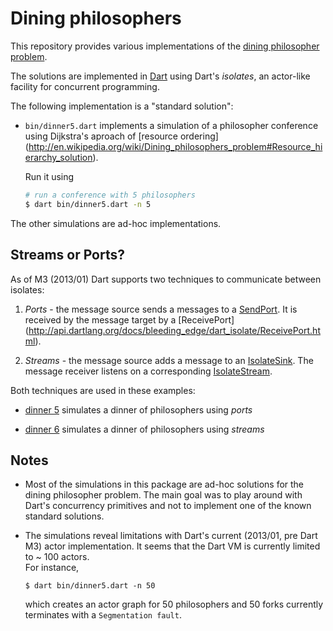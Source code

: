 # Dining philosophers

This repository provides various implementations of the
[dining philosopher problem](http://en.wikipedia.org/wiki/Dining_philosophers_problem).

The solutions are implemented in [Dart](http://www.dartlang.org) using Dart's
_isolates_, an actor-like facility for concurrent programming.

The following implementation is a  "standard solution":

 * `bin/dinner5.dart` implements a simulation of a philosopher conference using
    Dijkstra's aproach of [resource ordering] (http://en.wikipedia.org/wiki/Dining_philosophers_problem#Resource_hierarchy_solution).
    
    Run it using
    ```bash
    # run a conference with 5 philosophers 
    $ dart bin/dinner5.dart -n 5
    ```
    
The other simulations are ad-hoc implementations.

## Streams or Ports?

As of M3 (2013/01) Dart supports two techniques to communicate between
isolates:
  1. _Ports_  - the message source sends a messages to a 
     [SendPort](http://api.dartlang.org/docs/bleeding_edge/dart_isolate/SendPort.html).
     It is received by the message target by a 
     [ReceivePort] (http://api.dartlang.org/docs/bleeding_edge/dart_isolate/ReceivePort.html).
     
  2. _Streams_ - the message source adds a message to an
     [IsolateSink](http://api.dartlang.org/docs/bleeding_edge/dart_isolate/IsolateSink.html).
     The message receiver listens on a corresponding 
     [IsolateStream](http://api.dartlang.org/docs/bleeding_edge/dart_isolate/IsolateStream.html). 

Both techniques are used in these examples:
  * [dinner 5](https://github.com/Gubaer/dart-dining-philosophers/blob/master/lib/dinner5.dart)
    simulates a dinner of philosophers using _ports_
    
  * [dinner 6](https://github.com/Gubaer/dart-dining-philosophers/blob/master/lib/dinner6.dart)
    simulates a dinner of philosophers using _streams_
      

## Notes
*  Most of the simulations in this package are ad-hoc solutions for the 
   dining philosopher problem. The main goal was to
   play around with Dart's concurrency primitives and not to implement one
   of the known standard solutions.
   
*  The simulations reveal limitations with Dart's current (2013/01, pre Dart M3) 
   actor implementation.
   It seems that the Dart VM is currently limited to ~ 100 actors.  
   For instance,
   ```
   $ dart bin/dinner5.dart -n 50
   ```
   which creates an actor graph for 50 philosophers and 50 forks currently 
   terminates with a `Segmentation fault`.


